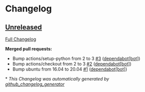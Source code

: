 # Changelog

## [Unreleased](https://github.com/buluma/ansible-role-ssh_keys/tree/HEAD)

[Full Changelog](https://github.com/buluma/ansible-role-ssh_keys/compare/cf3d5c179d37ff179b479fde1e07a046284cbe63...HEAD)

**Merged pull requests:**

- Bump actions/setup-python from 2 to 3 [\#3](https://github.com/buluma/ansible-role-ssh_keys/pull/3) ([dependabot[bot]](https://github.com/apps/dependabot))
- Bump actions/checkout from 2 to 3 [\#2](https://github.com/buluma/ansible-role-ssh_keys/pull/2) ([dependabot[bot]](https://github.com/apps/dependabot))
- Bump ubuntu from 16.04 to 20.04 [\#1](https://github.com/buluma/ansible-role-ssh_keys/pull/1) ([dependabot[bot]](https://github.com/apps/dependabot))



\* *This Changelog was automatically generated by [github_changelog_generator](https://github.com/github-changelog-generator/github-changelog-generator)*
